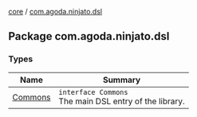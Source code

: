 [core](../index.md) / [com.agoda.ninjato.dsl](./index.md)

## Package com.agoda.ninjato.dsl

### Types

| Name | Summary |
|---|---|
| [Commons](-commons/index.md) | `interface Commons`<br>The main DSL entry of the library. |
